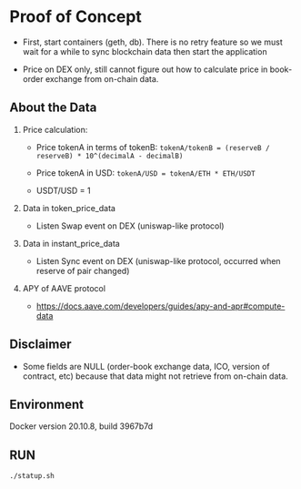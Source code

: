 # Proof of Concept

- First, start containers (geth, db). There is no retry feature so we must wait for a while to sync blockchain data then start the application

- Price on DEX only, still cannot figure out how to calculate price in book-order exchange from on-chain data.

## About the Data

1. Price calculation:

    - Price tokenA in terms of tokenB: `tokenA/tokenB = (reserveB / reserveB) * 10^(decimalA - decimalB)`

    - Price tokenA in USD: `tokenA/USD = tokenA/ETH * ETH/USDT`

    - USDT/USD = 1

2. Data in token_price_data

    - Listen Swap event on DEX (uniswap-like protocol)

3. Data in instant_price_data

    - Listen Sync event on DEX (uniswap-like protocol, occurred when reserve of pair changed)

4. APY of AAVE protocol

    - <https://docs.aave.com/developers/guides/apy-and-apr#compute-data>

## Disclaimer

- Some fields are NULL (order-book exchange data, ICO, version of contract, etc) because that data might not retrieve from on-chain data.

## Environment

Docker version 20.10.8, build 3967b7d

## RUN

```sh
./statup.sh
```
